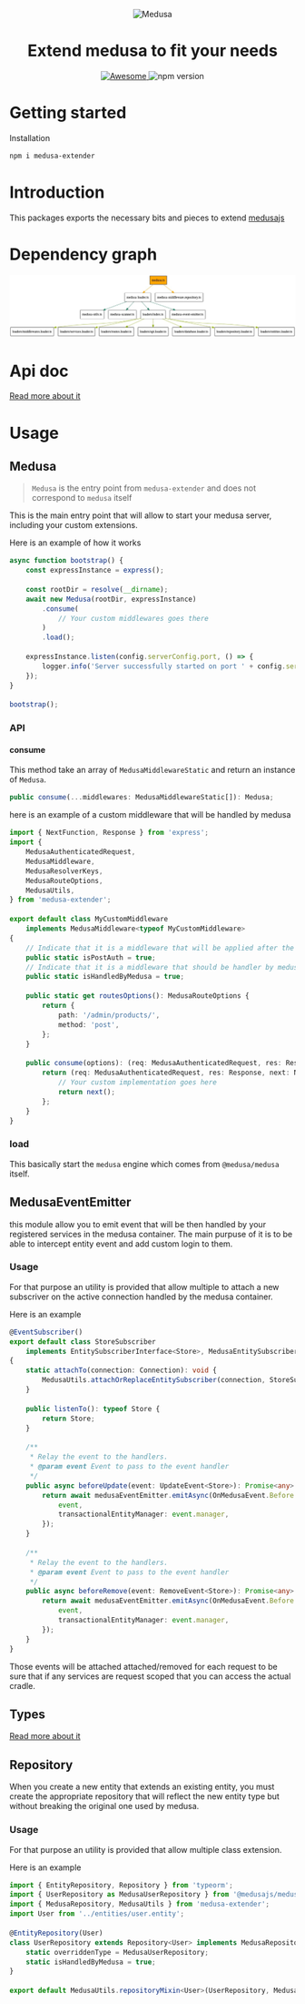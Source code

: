 <!--lint disable awesome-list-item-->
<div align="center">
  <p align="center">
    <img alt="Medusa" src="https://user-images.githubusercontent.com/7554214/129161578-19b83dc8-fac5-4520-bd48-53cba676edd2.png" width="200" />
  </p>
  <h1>Extend medusa to fit your needs</h1>
    
  <a href="https://github.com/adrien2p/awesome-medusajs">
      <img src="https://awesome.re/badge.svg" alt="Awesome">
  </a>
  <img src="https://badge.fury.io/js/medusa-extender.svg" alt="npm version">
</div>

# Getting started

Installation

```bash
npm i medusa-extender
```

# Introduction

This packages exports the necessary bits and pieces to extend [medusajs](https://github.com/medusajs/medusa)

# Dependency graph

<img src="/assets/medusa-extender.jpeg"
     onerror="if (this.src != './media/medusa-extender.jpeg') this.src = './media/medusa-extender.jpeg';"
     alt="Dependency graph" />

# Api doc

[Read more about it](./docs)

# Usage

## Medusa

> `Medusa` is the entry point from `medusa-extender` and does not correspond to `medusa` itself

This is the main entry point that will allow to start your medusa server, including your custom extensions.

Here is an example of how it works

```typescript
async function bootstrap() {
    const expressInstance = express();
    
    const rootDir = resolve(__dirname);
    await new Medusa(rootDir, expressInstance)
        .consume(
            // Your custom middlewares goes there
        )
        .load();
    
    expressInstance.listen(config.serverConfig.port, () => {
        logger.info('Server successfully started on port ' + config.serverConfig.port);
    });
}

bootstrap();
```

### API

#### consume

This method take an array of `MedusaMiddlewareStatic` and return an instance of `Medusa`.


````typescript
public consume(...middlewares: MedusaMiddlewareStatic[]): Medusa;
````

here is an example of a custom middleware that will be handled by medusa

```typescript
import { NextFunction, Response } from 'express';
import {
	MedusaAuthenticatedRequest,
	MedusaMiddleware,
	MedusaResolverKeys,
	MedusaRouteOptions,
	MedusaUtils,
} from 'medusa-extender';

export default class MyCustomMiddleware
	implements MedusaMiddleware<typeof MyCustomMiddleware>
{
    // Indicate that it is a middleware that will be applied after the authentication
	public static isPostAuth = true;
    // Indicate that it is a middleware that should be handler by medusa. Otherwise it is manage by your project
	public static isHandledByMedusa = true;

	public static get routesOptions(): MedusaRouteOptions {
		return {
			path: '/admin/products/',
			method: 'post',
		};
	}

	public consume(options): (req: MedusaAuthenticatedRequest, res: Response, next: NextFunction) => void | Promise<void> {
		return (req: MedusaAuthenticatedRequest, res: Response, next: NextFunction): void => {
            // Your custom implementation goes here
			return next();
		};
	}
}
```

### load

This basically start the `medusa` engine which comes from `@medusa/medusa` itself.


## MedusaEventEmitter

this module allow you to emit event that will be then handled by your registered services in the medusa container.
The main purpuse of it is to be able to intercept entity event and add custom login to them.

### Usage

For that purpose an utility is provided that allow multiple to attach a new subscriver on the active connection
handled by the medusa container.

Here is an example

```typescript
@EventSubscriber()
export default class StoreSubscriber
	implements EntitySubscriberInterface<Store>, MedusaEntitySubscriber<typeof StoreSubscriber>
{
	static attachTo(connection: Connection): void {
        MedusaUtils.attachOrReplaceEntitySubscriber(connection, StoreSubscriber);
    }

	public listenTo(): typeof Store {
		return Store;
	}

	/**
	 * Relay the event to the handlers.
	 * @param event Event to pass to the event handler
	 */
	public async beforeUpdate(event: UpdateEvent<Store>): Promise<any> {
		return await medusaEventEmitter.emitAsync(OnMedusaEvent.Before.UpdateEvent(Store), {
			event,
			transactionalEntityManager: event.manager,
		});
	}

	/**
	 * Relay the event to the handlers.
	 * @param event Event to pass to the event handler
	 */
	public async beforeRemove(event: RemoveEvent<Store>): Promise<any> {
		return await medusaEventEmitter.emitAsync(OnMedusaEvent.Before.RemoveEvent(Store), {
			event,
			transactionalEntityManager: event.manager,
		});
	}
}
```
Those events will be attached attached/removed for each request to be sure that if any
services are request scoped that you can access the actual cradle.

## Types

[Read more about it](./docs/modules/types.md)

## Repository

When you create a new entity that extends an existing entity, you must create the
appropriate repository that will reflect the new entity type but without breaking the 
original one used by medusa.

### Usage


For that purpose an utility is provided that allow multiple class extension.

Here is an example

```typescript
import { EntityRepository, Repository } from 'typeorm';
import { UserRepository as MedusaUserRepository } from '@medusajs/medusa/dist/repositories/user';
import { MedusaRepository, MedusaUtils } from 'medusa-extender';
import User from '../entities/user.entity';

@EntityRepository(User)
class UserRepository extends Repository<User> implements MedusaRepository<MedusaUserRepository, typeof UserRepository> {
	static overriddenType = MedusaUserRepository;
	static isHandledByMedusa = true;
}

export default MedusaUtils.repositoryMixin<User>(UserRepository, MedusaUserRepository);
```